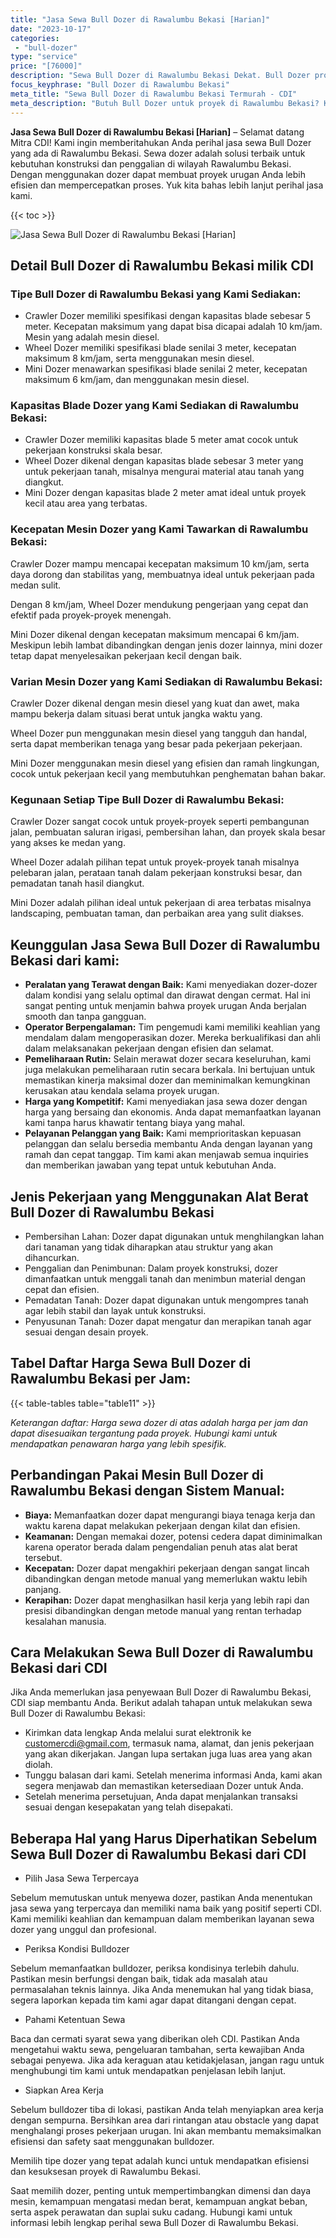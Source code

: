 ```yaml
---
title: "Jasa Sewa Bull Dozer di Rawalumbu Bekasi [Harian]"
date: "2023-10-17"
categories:
 - "bull-dozer"
type: "service"
price: "[76000]"
description: "Sewa Bull Dozer di Rawalumbu Bekasi Dekat. Bull Dozer profesional untuk kebutuhan proyek konstruksi dengan performa superior. Segera konsultasikan kebutuhan Anda."
focus_keyphrase: "Bull Dozer di Rawalumbu Bekasi"
meta_title: "Sewa Bull Dozer di Rawalumbu Bekasi Termurah - CDI"
meta_description: "Butuh Bull Dozer untuk proyek di Rawalumbu Bekasi? Kami adalah solusi tepat dengan solusi optimal. Dapatkan penawaran sekarang."
---
```


**Jasa Sewa Bull Dozer di Rawalumbu Bekasi [Harian]** – Selamat datang Mitra CDI! Kami ingin memberitahukan Anda perihal jasa sewa Bull Dozer yang ada di Rawalumbu Bekasi. Sewa dozer adalah solusi terbaik untuk kebutuhan konstruksi dan penggalian di wilayah Rawalumbu Bekasi. Dengan menggunakan dozer dapat membuat proyek urugan Anda lebih efisien dan mempercepatkan proses. Yuk kita bahas lebih lanjut perihal jasa kami.

{{< toc >}}

![Jasa Sewa Bull Dozer di Rawalumbu Bekasi [Harian]](/images/bull-dozer/bull-dozer-15.jpg)

## Detail Bull Dozer di Rawalumbu Bekasi milik CDI

### Tipe Bull Dozer di Rawalumbu Bekasi yang Kami Sediakan:

*   Crawler Dozer memiliki spesifikasi dengan kapasitas blade sebesar 5 meter. Kecepatan maksimum yang dapat bisa dicapai adalah 10 km/jam. Mesin yang adalah mesin diesel.
*   Wheel Dozer memiliki spesifikasi blade senilai 3 meter, kecepatan maksimum 8 km/jam, serta menggunakan mesin diesel.
*   Mini Dozer menawarkan spesifikasi blade senilai 2 meter, kecepatan maksimum 6 km/jam, dan menggunakan mesin diesel.

### Kapasitas Blade Dozer yang Kami Sediakan di Rawalumbu Bekasi:

*   Crawler Dozer memiliki kapasitas blade 5 meter amat cocok untuk pekerjaan konstruksi skala besar.
*   Wheel Dozer dikenal dengan kapasitas blade sebesar 3 meter yang untuk pekerjaan tanah, misalnya mengurai material atau tanah yang diangkut.
*   Mini Dozer dengan kapasitas blade 2 meter amat ideal untuk proyek kecil atau area yang terbatas.

### Kecepatan Mesin Dozer yang Kami Tawarkan di Rawalumbu Bekasi:

Crawler Dozer mampu mencapai kecepatan maksimum 10 km/jam, serta daya dorong dan stabilitas yang, membuatnya ideal untuk pekerjaan pada medan sulit.

Dengan 8 km/jam, Wheel Dozer mendukung pengerjaan yang cepat dan efektif pada proyek-proyek menengah.

Mini Dozer dikenal dengan kecepatan maksimum mencapai 6 km/jam. Meskipun lebih lambat dibandingkan dengan jenis dozer lainnya, mini dozer tetap dapat menyelesaikan pekerjaan kecil dengan baik.

### Varian Mesin Dozer yang Kami Sediakan di Rawalumbu Bekasi:

Crawler Dozer dikenal dengan mesin diesel yang kuat dan awet, maka mampu bekerja dalam situasi berat untuk jangka waktu yang.

Wheel Dozer pun menggunakan mesin diesel yang tangguh dan handal, serta dapat memberikan tenaga yang besar pada pekerjaan pekerjaan.

Mini Dozer menggunakan mesin diesel yang efisien dan ramah lingkungan, cocok untuk pekerjaan kecil yang membutuhkan penghematan bahan bakar.

### Kegunaan Setiap Tipe Bull Dozer di Rawalumbu Bekasi:

Crawler Dozer sangat cocok untuk proyek-proyek seperti pembangunan jalan, pembuatan saluran irigasi, pembersihan lahan, dan proyek skala besar yang akses ke medan yang.

Wheel Dozer adalah pilihan tepat untuk proyek-proyek tanah misalnya pelebaran jalan, perataan tanah dalam pekerjaan konstruksi besar, dan pemadatan tanah hasil diangkut.

Mini Dozer adalah pilihan ideal untuk pekerjaan di area terbatas misalnya landscaping, pembuatan taman, dan perbaikan area yang sulit diakses.

## Keunggulan Jasa Sewa Bull Dozer di Rawalumbu Bekasi dari kami:

*   **Peralatan yang Terawat dengan Baik:** Kami menyediakan dozer-dozer dalam kondisi yang selalu optimal dan dirawat dengan cermat. Hal ini sangat penting untuk menjamin bahwa proyek urugan Anda berjalan smooth dan tanpa gangguan.
*   **Operator Berpengalaman:** Tim pengemudi kami memiliki keahlian yang mendalam dalam mengoperasikan dozer. Mereka berkualifikasi dan ahli dalam melaksanakan pekerjaan dengan efisien dan selamat.
*   **Pemeliharaan Rutin:** Selain merawat dozer secara keseluruhan, kami juga melakukan pemeliharaan rutin secara berkala. Ini bertujuan untuk memastikan kinerja maksimal dozer dan meminimalkan kemungkinan kerusakan atau kendala selama proyek urugan.
*   **Harga yang Kompetitif:** Kami menyediakan jasa sewa dozer dengan harga yang bersaing dan ekonomis. Anda dapat memanfaatkan layanan kami tanpa harus khawatir tentang biaya yang mahal.
*   **Pelayanan Pelanggan yang Baik:** Kami memprioritaskan kepuasan pelanggan dan selalu bersedia membantu Anda dengan layanan yang ramah dan cepat tanggap. Tim kami akan menjawab semua inquiries dan memberikan jawaban yang tepat untuk kebutuhan Anda.

## Jenis Pekerjaan yang Menggunakan Alat Berat Bull Dozer di Rawalumbu Bekasi

*   Pembersihan Lahan: Dozer dapat digunakan untuk menghilangkan lahan dari tanaman yang tidak diharapkan atau struktur yang akan dihancurkan.
*   Penggalian dan Penimbunan: Dalam proyek konstruksi, dozer dimanfaatkan untuk menggali tanah dan menimbun material dengan cepat dan efisien.
*   Pemadatan Tanah: Dozer dapat digunakan untuk mengompres tanah agar lebih stabil dan layak untuk konstruksi.
*   Penyusunan Tanah: Dozer dapat mengatur dan merapikan tanah agar sesuai dengan desain proyek.

## Tabel Daftar Harga Sewa Bull Dozer di Rawalumbu Bekasi per Jam:

{{< table-tables table="table11" >}}

_Keterangan daftar: Harga sewa dozer di atas adalah harga per jam dan dapat disesuaikan tergantung pada proyek. Hubungi kami untuk mendapatkan penawaran harga yang lebih spesifik._

## Perbandingan Pakai Mesin Bull Dozer di Rawalumbu Bekasi dengan Sistem Manual:

*   **Biaya:** Memanfaatkan dozer dapat mengurangi biaya tenaga kerja dan waktu karena dapat melakukan pekerjaan dengan kilat dan efisien.
*   **Keamanan:** Dengan memakai dozer, potensi cedera dapat diminimalkan karena operator berada dalam pengendalian penuh atas alat berat tersebut.
*   **Kecepatan:** Dozer dapat mengakhiri pekerjaan dengan sangat lincah dibandingkan dengan metode manual yang memerlukan waktu lebih panjang.
*   **Kerapihan:** Dozer dapat menghasilkan hasil kerja yang lebih rapi dan presisi dibandingkan dengan metode manual yang rentan terhadap kesalahan manusia.

## Cara Melakukan Sewa Bull Dozer di Rawalumbu Bekasi dari CDI

Jika Anda memerlukan jasa penyewaan Bull Dozer di Rawalumbu Bekasi, CDI siap membantu Anda. Berikut adalah tahapan untuk melakukan sewa Bull Dozer di Rawalumbu Bekasi:

*   Kirimkan data lengkap Anda melalui surat elektronik ke customercdi@gmail.com, termasuk nama, alamat, dan jenis pekerjaan yang akan dikerjakan. Jangan lupa sertakan juga luas area yang akan diolah.
*   Tunggu balasan dari kami. Setelah menerima informasi Anda, kami akan segera menjawab dan memastikan ketersediaan Dozer untuk Anda.
*   Setelah menerima persetujuan, Anda dapat menjalankan transaksi sesuai dengan kesepakatan yang telah disepakati.

## Beberapa Hal yang Harus Diperhatikan Sebelum Sewa Bull Dozer di Rawalumbu Bekasi dari CDI

*   Pilih Jasa Sewa Terpercaya

Sebelum memutuskan untuk menyewa dozer, pastikan Anda menentukan jasa sewa yang terpercaya dan memiliki nama baik yang positif seperti CDI. Kami memiliki keahlian dan kemampuan dalam memberikan layanan sewa dozer yang unggul dan profesional.
*   Periksa Kondisi Bulldozer

Sebelum memanfaatkan bulldozer, periksa kondisinya terlebih dahulu. Pastikan mesin berfungsi dengan baik, tidak ada masalah atau permasalahan teknis lainnya. Jika Anda menemukan hal yang tidak biasa, segera laporkan kepada tim kami agar dapat ditangani dengan cepat.
*   Pahami Ketentuan Sewa

Baca dan cermati syarat sewa yang diberikan oleh CDI. Pastikan Anda mengetahui waktu sewa, pengeluaran tambahan, serta kewajiban Anda sebagai penyewa. Jika ada keraguan atau ketidakjelasan, jangan ragu untuk menghubungi tim kami untuk mendapatkan penjelasan lebih lanjut.
*   Siapkan Area Kerja

Sebelum bulldozer tiba di lokasi, pastikan Anda telah menyiapkan area kerja dengan sempurna. Bersihkan area dari rintangan atau obstacle yang dapat menghalangi proses pekerjaan urugan. Ini akan membantu memaksimalkan efisiensi dan safety saat menggunakan bulldozer.

Memilih tipe dozer yang tepat adalah kunci untuk mendapatkan efisiensi dan kesuksesan proyek di Rawalumbu Bekasi.

Saat memilih dozer, penting untuk mempertimbangkan dimensi dan daya mesin, kemampuan mengatasi medan berat, kemampuan angkat beban, serta aspek perawatan dan suplai suku cadang. Hubungi kami untuk informasi lebih lengkap perihal sewa Bull Dozer di Rawalumbu Bekasi.